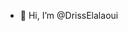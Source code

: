 - 👋 Hi, I’m @DrissElalaoui


<!---
DrissElalaoui/DrissElalaoui is a ✨ special ✨ repository because its `README.md` (this file) appears on your GitHub profile.
You can click the Preview link to take a look at your changes.
--->
